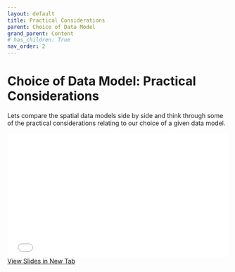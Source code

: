 ```yaml
---
layout: default
title: Practical Considerations
parent: Choice of Data Model
grand_parent: Content
# has_children: True
nav_order: 2
---
```



# Choice of Data Model: Practical Considerations

Lets compare the spatial data models side by side and think through some of the practical considerations relating to our choice of a given data model.


<div style="overflow: hidden;
  padding-top: 56.25%;
  position: relative">
  <iframe src="content/ChoiceOfModel.html" title="Processes" scrolling="no" frameborder="0"
    style="border: 0;
   height: 100%;
   left: 0;
   position: absolute;
   top: 0;
   width: 100%;">
   <p>Your browser does not support iframes.</p>
 </iframe>
</div>
<a href="content/ChoiceOfModel.html" target="_blank">View Slides in New Tab</a>


